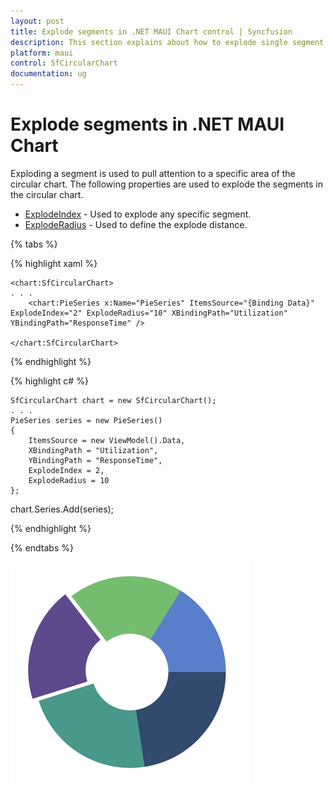 ```yaml
---
layout: post
title: Explode segments in .NET MAUI Chart control | Syncfusion
description: This section explains about how to explode single segment or all segments in Syncfusion .NET MAUI Chart (SfCircularChart) control.
platform: maui
control: SfCircularChart
documentation: ug
---
```


# Explode segments in .NET MAUI Chart

Exploding a segment is used to pull attention to a specific area of the circular chart. The following properties are used to explode the segments in the circular chart.

* [ExplodeIndex](https://help.syncfusion.com/cr/maui/Syncfusion.Maui.Charts.PieSeries.html#Syncfusion_Maui_Charts_PieSeries_ExplodeIndex) - Used to explode any specific segment.
* [ExplodeRadius](https://help.syncfusion.com/cr/maui/Syncfusion.Maui.Charts.PieSeries.html#Syncfusion_Maui_Charts_PieSeries_ExplodeRadius) - Used to define the explode distance.

{% tabs %}

{% highlight xaml %}

    <chart:SfCircularChart>
    . . .
        <chart:PieSeries x:Name="PieSeries" ItemsSource="{Binding Data}" ExplodeIndex="2" ExplodeRadius="10" XBindingPath="Utilization" YBindingPath="ResponseTime" />

    </chart:SfCircularChart>

{% endhighlight %}

{% highlight c# %}

    SfCircularChart chart = new SfCircularChart();
    . . .
    PieSeries series = new PieSeries()
    {
        ItemsSource = new ViewModel().Data,
        XBindingPath = "Utilization",
        YBindingPath = "ResponseTime",
        ExplodeIndex = 2,
        ExplodeRadius = 10
    };

chart.Series.Add(series);

{% endhighlight %}

{% endtabs %}

![Exploding circular chart in MAUI chart](Explode_images/maui_chart_exploding.png)